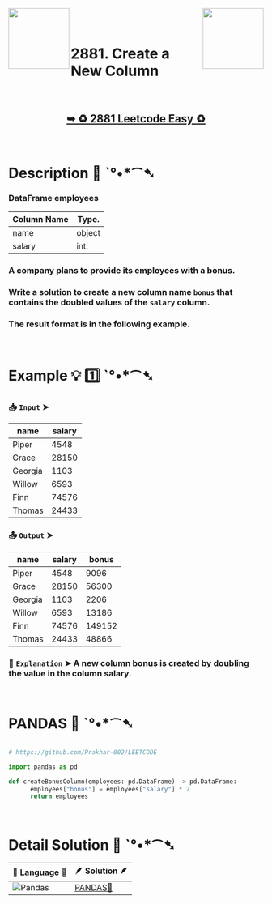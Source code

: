 
[<img align="left" src ="https://github.com/user-attachments/assets/c5e05cce-05ba-4f7d-8cea-67dc1112ab98" width = "120px" />](https://github.com/Prakhar-002/LEETCODE/tree/main/%F0%9F%93%9A%20Study%20%F0%9F%8E%A7%20Plan%20%F0%9F%91%A8%F0%9F%8F%BB%E2%80%8D%F0%9F%92%BB/%F0%9F%A7%AE%20Introduction%20to%20Pandas%20%F0%9F%90%BB%E2%80%8D%E2%9D%84%EF%B8%8F%20Learn%20Basic%20Pandas/%F0%9F%94%AC%20Examine%20Thoroughly%20%F0%9F%A7%AC/03%20Data%20Selecting/Day%20%E2%9E%BA%2004%20%F0%9F%90%BB%E2%80%8D%E2%9D%84%EF%B8%8F%202880.%20Select%20Data)
[<img align="right" src ="https://github.com/user-attachments/assets/6614aa7c-a424-4349-b963-2111d9e9aa0d" width = "120px" />](https://github.com/Prakhar-002/LEETCODE/tree/main/%F0%9F%93%9A%20Study%20%F0%9F%8E%A7%20Plan%20%F0%9F%91%A8%F0%9F%8F%BB%E2%80%8D%F0%9F%92%BB/%F0%9F%A7%AE%20Introduction%20to%20Pandas%20%F0%9F%90%BB%E2%80%8D%E2%9D%84%EF%B8%8F%20Learn%20Basic%20Pandas/%F0%9F%94%AC%20Examine%20Thoroughly%20%F0%9F%A7%AC/04%20Data%20Cleaning/Day%20%E2%9E%BA%2006%20%F0%9F%90%BB%E2%80%8D%E2%9D%84%EF%B8%8F%202882.%20Drop%20Duplicate%20Rows)

</br>
</br>

# 2881. Create a New Column

</br>

<h2 align="center"> 

<a href="https://leetcode.com/problems/create-a-new-column/description/?envType=study-plan-v2&envId=introduction-to-pandas&lang=pythondata"><strong>➥ ♻️ 2881 Leetcode Easy ♻️ </strong></a>
</h2>

</br>

# Description 📜 ˋ°•*⁀➷

### DataFrame employees

| Column Name | Type.  |
|-------------|--------|
| name        | object |
| salary      | int.   |

### A company plans to provide its employees with a bonus.

### Write a solution to create a new column name `bonus` that contains the doubled values of the `salary` column.

### The result format is in the following example.

</br>

# Example 💡 1️⃣ ˋ°•*⁀➷

  ### 📥 `Input`  ➤ 

| name    | salary |
| ------- | ------ |
| Piper   | 4548   |
| Grace   | 28150  |
| Georgia | 1103   |
| Willow  | 6593   |
| Finn    | 74576  |
| Thomas  | 24433  |

  ### 📤 `Output`  ➤ 

| name    | salary | bonus  |
| ------- | ------ | ------ |
| Piper   | 4548   | 9096   |
| Grace   | 28150  | 56300  |
| Georgia | 1103   | 2206   |
| Willow  | 6593   | 13186  |
| Finn    | 74576  | 149152 |
| Thomas  | 24433  | 48866  |

  ### 🔦 `Explanation`  ➤ A new column bonus is created by doubling the value in the column salary.

</br>

# PANDAS 🐼 ˋ°•*⁀➷

```python

# https://github.com/Prakhar-002/LEETCODE

import pandas as pd

def createBonusColumn(employees: pd.DataFrame) -> pd.DataFrame:
      employees["bonus"] = employees["salary"] * 2
      return employees

```

</br>

# Detail Solution 🧮 ˋ°•*⁀➷

| 📒 Language 📒  | 🪶 Solution 🪶 |
| ------------- | ------------- |
| ![Pandas](https://img.shields.io/badge/pandas-%23150458.svg?style=for-the-badge&logo=pandas&logoColor=white) | [PANDAS🐼](https://github.com/Prakhar-002/LEETCODE/blob/main/%F0%9F%93%9A%20Study%20%F0%9F%8E%A7%20Plan%20%F0%9F%91%A8%F0%9F%8F%BB%E2%80%8D%F0%9F%92%BB/%F0%9F%A7%AE%20Introduction%20to%20Pandas%20%F0%9F%90%BB%E2%80%8D%E2%9D%84%EF%B8%8F%20Learn%20Basic%20Pandas/%F0%9F%94%AC%20Examine%20Thoroughly%20%F0%9F%A7%AC/03%20Data%20Selecting/Day%20%E2%9E%BA%2005%20%F0%9F%90%BB%E2%80%8D%E2%9D%84%EF%B8%8F%202881.%20Create%20a%20New%20Column/%F0%9F%90%BC%20Pandas%20-%202881.%20Create%20a%20New%20Column.py) |
